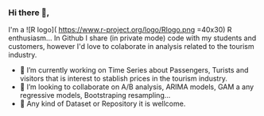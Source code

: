 ### Hi there 👋,

I'm a ![R logo]( https://www.r-project.org/logo/Rlogo.png =40x30) R enthusiasm... In Github I share (in private mode) code with my students and customers, however I'd love to colaborate in analysis related to the tourism industry.

- 🔭 I’m currently working on Time Series about Passengers, Turists and visitors that is interest to stablish prices in the tourism industry.
- 👯 I’m looking to collaborate on A/B analysis, ARIMA models, GAM a any regressive models, Bootstraping resampling...
- 🙌 Any kind of Dataset or Repository it is wellcome.

